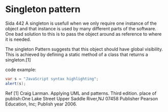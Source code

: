 # Singleton pattern
Sida 442
A singleton is usefull when we only require one instance of the object and that instance is used by many
different parts of the software.
One bad solution to this is to pass the object around as reference to where it is needed.
  
The singleton Pattern suggests that this object should have global visibility.
This is achieved by defining a static method of a class that returns a singleton.[1]
  

code example:
```Java
var s = "JavaScript syntax highlighting";
alert(s);
```

Ref
[1] Craig Larman. Applying UML and patterns. Third edition. place of publish:One Lake Street Upper Saddle River,NJ 07458
Publisher Pearson Education, Inc; Publish year 2006.


